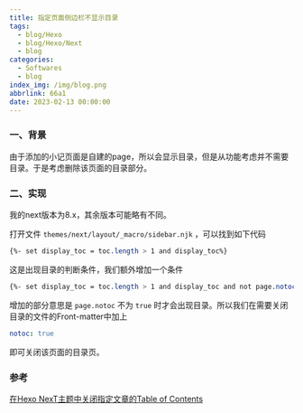 ```yaml
---
title: 指定页面侧边栏不显示目录
tags:
  - blog/Hexo
  - blog/Hexo/Next
  - blog
categories:
  - Softwares
  - blog
index_img: /img/blog.png
abbrlink: 66a1
date: 2023-02-13 00:00:00
---
```


### 一、背景

由于添加的小记页面是自建的page，所以会显示目录，但是从功能考虑并不需要目录。于是考虑删除该页面的目录部分。

<!--more-->

### 二、实现

我的next版本为8.x，其余版本可能略有不同。

打开文件 `themes/next/layout/_macro/sidebar.njk` ，可以找到如下代码

```css
{%- set display_toc = toc.length > 1 and display_toc%}
```

这是出现目录的判断条件，我们额外增加一个条件

```css
{%- set display_toc = toc.length > 1 and display_toc and not page.notoc%}
```

增加的部分意思是 `page.notoc` 不为 `true` 时才会出现目录。所以我们在需要关闭目录的文件的Front-matter中加上

```yaml
notoc: true
```

即可关闭该页面的目录页。

### 参考

[在Hexo NexT主题中关闭指定文章的Table of Contents](https://blog.csdn.net/qq_44766883/article/details/113478757)